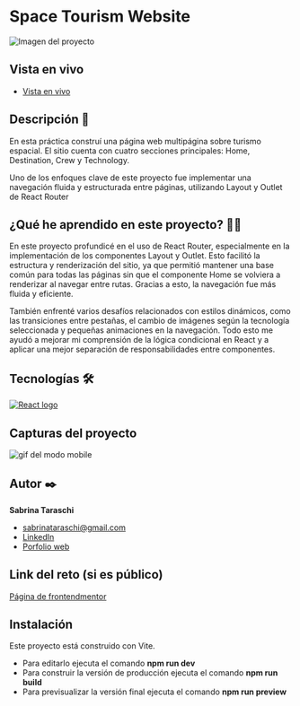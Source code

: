 # Space Tourism Website

<p>
    <img src="" alt="Imagen del proyecto">
</p>

## Vista en vivo

<ul>
    <li>
        <a target="_blank" href="">Vista en vivo</a>
    </li>
</ul>

## Descripción 📑

En esta práctica construí una página web multipágina sobre turismo espacial. El sitio cuenta con cuatro secciones principales: Home, Destination, Crew y Technology.

Uno de los enfoques clave de este proyecto fue implementar una navegación fluida y estructurada entre páginas, utilizando Layout y Outlet de React Router

## ¿Qué he aprendido en este proyecto? 🙇🏻

En este proyecto profundicé en el uso de React Router, especialmente en la implementación de los componentes Layout y Outlet. Esto facilitó la estructura y renderización del sitio, ya que permitió mantener una base común para todas las páginas sin que el componente Home se volviera a renderizar al navegar entre rutas. Gracias a esto, la navegación fue más fluida y eficiente.

También enfrenté varios desafíos relacionados con estilos dinámicos, como las transiciones entre pestañas, el cambio de imágenes según la tecnología seleccionada y pequeñas animaciones en la navegación. Todo esto me ayudó a mejorar mi comprensión de la lógica condicional en React y a aplicar una mejor separación de responsabilidades entre componentes.

## Tecnologías 🛠

<!-- Iconos sacados de: https://github.com/alexandresanlim/Badges4-README.md-Profile?tab=readme-ov-file#-languages- -->

<p>
    <a href="https://es.wikipedia.org/wiki/React">
        <img src="https://img.shields.io/badge/React-20232A?style=for-the-badge&logo=react&logoColor=61DAFB" alt="React logo">
    </a>
</p>

## Capturas del proyecto

<p>
   <img src="" alt="gif del modo mobile">
</p>

## Autor ✒️

**Sabrina Taraschi**

<ul>
    <li>
        <a href="sabrinataraschi@gmail.com">sabrinataraschi@gmail.com</a>
    </li>
    <li>
        <a href="https://www.linkedin.com/in/sabrina-taraschi/">LinkedIn</a>
    </li>
    <li>
        <a href="https://tu-dominio.com/">Porfolio web</a>
    </li>
</ul>

## Link del reto (si es público)

<a href="https://www.frontendmentor.io/challenges/space-tourism-multipage-website-gRWj1URZ3">Página de frontendmentor</a>

## Instalación

Este proyecto está construido con Vite.

- Para editarlo ejecuta el comando <b>npm run dev</b>
- Para construir la versión de producción ejecuta el comando <b>npm run build</b>
- Para previsualizar la versión final ejecuta el comando <b>npm run preview</b>
